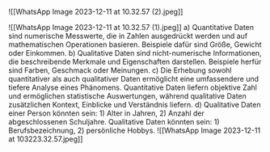 ![[WhatsApp Image 2023-12-11 at 10.32.57 (2).jpeg]]

![[WhatsApp Image 2023-12-11 at 10.32.57 (1).jpeg]]
a) Quantitative Daten sind numerische Messwerte, die in Zahlen ausgedrückt werden und auf mathematischen Operationen basieren. Beispiele dafür sind Größe, Gewicht oder Einkommen.
b) Qualitative Daten sind nicht-numerische Informationen, die beschreibende Merkmale und Eigenschaften darstellen. Beispiele herfür sind Farben, Geschmack oder Meinungen.
c) Die Erhebung sowohl quantitativer als auch qualitativer Daten ermöglicht eine umfassendere und tiefere Analyse eines Phänomens. Quantitative Daten liefern objektive Zahl und ermöglichen statistische Auswertungen, während qualitative Daten zusätzlichen Kontext, Einblicke und Verständnis liefern.
d) Qualitative Daten einer Person könnten sein: 1) Alter in Jahren, 2) Anzahl der abgeschlossenen Schuljahre. Qualitative Daten könnten sein: 1) Berufsbezeichnung, 2) persönliche Hobbys.
![[WhatsApp Image 2023-12-11 at 103223.32.57.jpeg]]